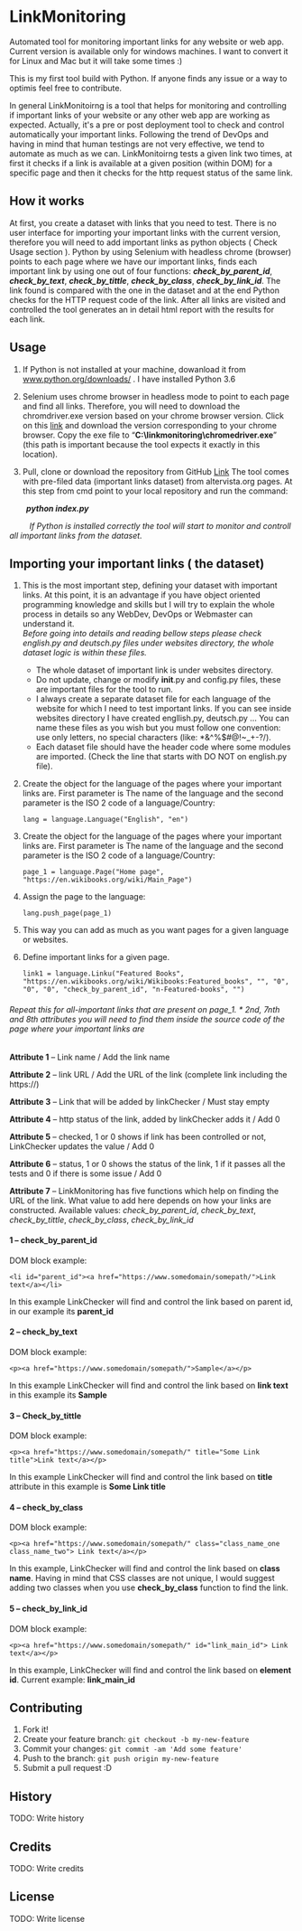 # LinkMonitoring

Automated tool for monitoring important links for any website or web app.
Current version is available only for windows machines. I want to convert it for Linux and Mac but it will take some times :) 

This is my first tool build with Python. If anyone finds any issue or a way to optimis feel free to contribute. 

In general LinkMonitoirng is a tool that helps for monitoring and controlling if important links of your website or any other 
web app  are working as expected. Actually, it's a pre or post deployment tool to check and control automatically your important links. Following the trend of DevOps and having in mind that human testings are not very effective, we tend to automate as much as we can. LinkMonitoirng tests a given link two times, at first it checks if a link is available at a given position (within DOM) for a specific page and then it checks for the http request status of the same link. 

## How it works

At first, you create a dataset with links that you need to test. There is no user interface for importing your important links with the current version, therefore you will need to add important links as python objects ( Check Usage section ). Python by using Selenium with headless chrome (browser) points to each page where we have our important links, finds each important link by using one out of four functions: <i><b>check_by_parent_id</b></i>, <i><b>check_by_text</b></i>, <i><b>check_by_tittle</b></i>, <i><b>check_by_class</b></i>, <i><b>check_by_link_id</b></i>. The link found is compared with the one in the dataset and at the end Python checks for the HTTP request code of the link. After all links are visited and controlled the tool  generates an in detail html report with the results for each link.

## Usage

1. If Python is not installed at your machine, dowanload it from <a href="https://www.python.org/downloads/">www.python.org/downloads/</a> . I have installed Python 3.6

2. Selenium uses chrome browser in headless mode to point to each page and find all links. Therefore, you will need to download the chromdriver.exe version based on your chrome browser version. Click on this <a href="https://chromedriver.chromium.org/" target="_blank">link</a> and download the version corresponding to your chrome browser. Copy the exe file to “<b>C:\linkmonitoring\chromedriver.exe</b>” (this path is important because the tool expects it exactly in this location).

3. Pull, clone or download the repository from GitHub <a href="https://github.com/Axheladini/Link-Monitoring" target="_blank">Link</a> The tool comes with pre-filed data (important links dataset) from altervista.org pages.
At this step from cmd point to your local repository and run the command:
<p></p> 
<b><i>&nbsp;&nbsp;&nbsp;&nbsp;&nbsp;&nbsp;&nbsp;&nbsp;&nbsp;python index.py</i></b> 
<br>
<p></p>
&nbsp;&nbsp;&nbsp;&nbsp;&nbsp;&nbsp;&nbsp;&nbsp;&nbsp;<i>If Python is installed correctly the tool will start to monitor and controll all important links from the dataset.</i> 


## Importing your important links ( the dataset)

1. This is the most important step, defining your dataset with important links. At this point, it is an advantage if you have object oriented programming knowledge and skills but I will try to explain the whole process in details so any WebDev, DevOps or Webmaster can understand it. 
<i><br>Before going into details and reading bellow steps please check english.py and deutsch.py files under websites directory, the whole dataset logic is within these files.</i> 

    * The whole dataset of important link is under websites directory.
    * Do not update, change or modify __init__.py and config.py files, these are important files for the tool to run.
    * I always create a separate dataset file for each language of the website for which I need to test important links. If you can see inside websites directory I have created engllish.py, deutsch.py … You can name these files as you wish but you must follow one convention: use only letters, no special characters (like: *&^%$#@!~_+-?/).
    * Each dataset file should have the header code where some modules are imported. (Check the line that starts with DO NOT on english.py file).

2. Create the object for the language of the pages where your important links are. First parameter is The name of the language and the second parameter is the ISO 2 code of a language/Country: 

    `lang = language.Language("English", "en")`


3. Create the object for the language of the pages where your important links are. First parameter is The name of the language and the second parameter is the ISO 2 code of a language/Country: 

    `page_1 = language.Page("Home page", "https://en.wikibooks.org/wiki/Main_Page")`

4. Assign the page to the language:

    `lang.push_page(page_1)`

5. This way you can add as much as you want pages for a given language or websites.
6. Define important links for a given page.

    `link1 = language.Linku("Featured Books", "https://en.wikibooks.org/wiki/Wikibooks:Featured_books", "", "0", "0", "0", "check_by_parent_id", "n-Featured-books", "")`

###### Repeat this for all-important links that are present on page_1.  * 2nd, 7nth and 8th attributes you will need to find them inside the source code of the page where your important links are

<b>Attribute 1</b> – Link name / Add the link name

<b>Attribute 2</b> – link URL / Add the URL of the link (complete link including the https://)

<b>Attribute 3</b> – Link that will be added by linkChecker / Must stay empty

<b>Attribute 4</b> – http status of the link, added by linkChecker adds it / Add 0

<b>Attribute 5</b> – checked, 1 or 0 shows if link has been controlled or not, LinkChecker updates the value / Add 0

<b>Attribute 6</b> – status, 1 or 0 shows the status of the link, 1 if it passes all the tests and 0 if there is some issue / Add 0

<b>Attribute 7</b> – LinkMonitoring has five functions which help on finding the URL of the link. What value to add here depends on how your links are constructed. Available values: <i>check_by_parent_id</i>, <i>check_by_text</i>, <i>check_by_tittle</i>, <i>check_by_class</i>, <i>check_by_link_id</i>

#### 1 – check_by_parent_id
DOM block example:

`<li id="parent_id"><a href="https://www.somedomain/somepath/">Link text</a></li>`

In this example LinkChecker will find and control the link based on parent id, in our example its <b>parent_id</b>

#### 2 – check_by_text

DOM block example:

`<p><a href="https://www.somedomain/somepath/">Sample</a></p>`

In this example LinkChecker will find and control the link based on <b>link text</b> in this example its <b>Sample</b>

#### 3 – Check_by_tittle
DOM block example:

`<p><a href="https://www.somedomain/somepath/" title="Some Link title">Link text</a></p>`

In this example LinkChecker will find and control the link based on <b>title</b> attribute in this example is <b>Some Link title</b>

#### 4 – check_by_class
DOM block example:

`<p><a href="https://www.somedomain/somepath/" class="class_name_one class_name_two">
Link text</a></p>`

In this example, LinkChecker will find and control the link based on <b>class name</b>. Having in mind that CSS classes are not unique, I would suggest adding two classes when you use <b>check_by_class</b> function to find the link.</b>

#### 5 – check_by_link_id

DOM block example:

`<p><a href="https://www.somedomain/somepath/" id="link_main_id">
Link text</a></p>`

In this example, LinkChecker will find and control the link based on <b>element id</b>. Current example: <b>link_main_id</b>

## Contributing

1. Fork it!
2. Create your feature branch: `git checkout -b my-new-feature`
3. Commit your changes: `git commit -am 'Add some feature'`
4. Push to the branch: `git push origin my-new-feature`
5. Submit a pull request :D

## History

TODO: Write history

## Credits

TODO: Write credits

## License

TODO: Write license
